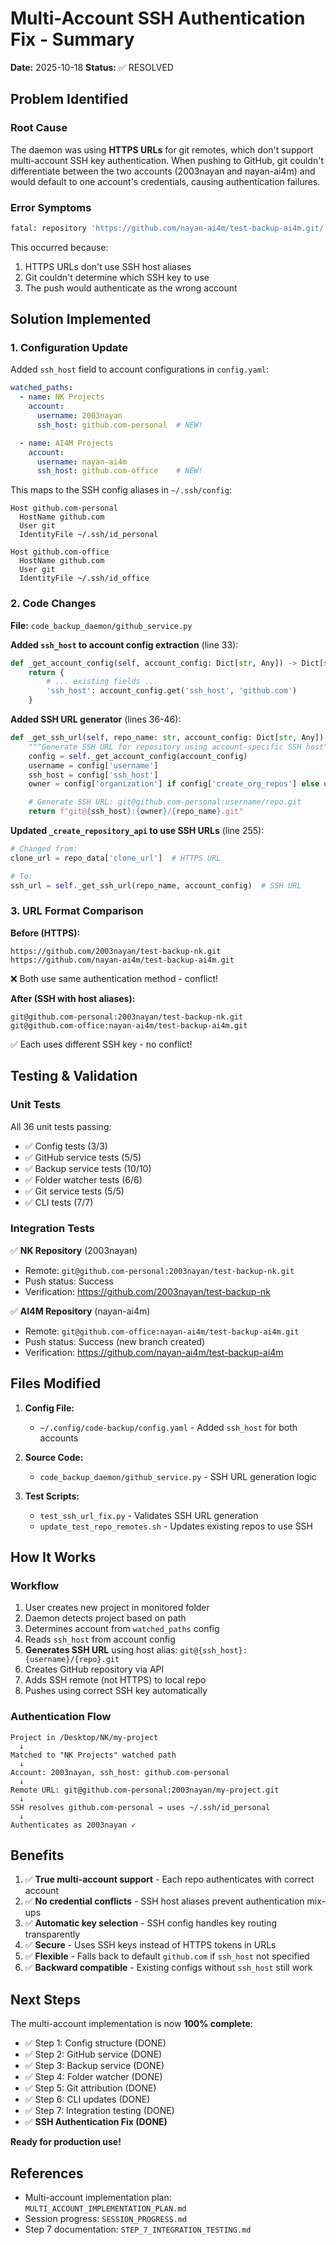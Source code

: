 # Multi-Account SSH Authentication Fix - Summary

**Date:** 2025-10-18
**Status:** ✅ RESOLVED

## Problem Identified

### Root Cause
The daemon was using **HTTPS URLs** for git remotes, which don't support multi-account SSH key authentication. When pushing to GitHub, git couldn't differentiate between the two accounts (2003nayan and nayan-ai4m) and would default to one account's credentials, causing authentication failures.

### Error Symptoms
```bash
fatal: repository 'https://github.com/nayan-ai4m/test-backup-ai4m.git/' not found
```

This occurred because:
1. HTTPS URLs don't use SSH host aliases
2. Git couldn't determine which SSH key to use
3. The push would authenticate as the wrong account

## Solution Implemented

### 1. Configuration Update
Added `ssh_host` field to account configurations in `config.yaml`:

```yaml
watched_paths:
  - name: NK Projects
    account:
      username: 2003nayan
      ssh_host: github.com-personal  # NEW!

  - name: AI4M Projects
    account:
      username: nayan-ai4m
      ssh_host: github.com-office    # NEW!
```

This maps to the SSH config aliases in `~/.ssh/config`:
```
Host github.com-personal
  HostName github.com
  User git
  IdentityFile ~/.ssh/id_personal

Host github.com-office
  HostName github.com
  User git
  IdentityFile ~/.ssh/id_office
```

### 2. Code Changes

**File:** `code_backup_daemon/github_service.py`

**Added `ssh_host` to account config extraction** (line 33):
```python
def _get_account_config(self, account_config: Dict[str, Any]) -> Dict[str, Any]:
    return {
        # ... existing fields ...
        'ssh_host': account_config.get('ssh_host', 'github.com')
    }
```

**Added SSH URL generator** (lines 36-46):
```python
def _get_ssh_url(self, repo_name: str, account_config: Dict[str, Any]) -> str:
    """Generate SSH URL for repository using account-specific SSH host"""
    config = self._get_account_config(account_config)
    username = config['username']
    ssh_host = config['ssh_host']
    owner = config['organization'] if config['create_org_repos'] else username

    # Generate SSH URL: git@github.com-personal:username/repo.git
    return f"git@{ssh_host}:{owner}/{repo_name}.git"
```

**Updated `_create_repository_api` to use SSH URLs** (line 255):
```python
# Changed from:
clone_url = repo_data['clone_url']  # HTTPS URL

# To:
ssh_url = self._get_ssh_url(repo_name, account_config)  # SSH URL
```

### 3. URL Format Comparison

**Before (HTTPS):**
```
https://github.com/2003nayan/test-backup-nk.git
https://github.com/nayan-ai4m/test-backup-ai4m.git
```
❌ Both use same authentication method - conflict!

**After (SSH with host aliases):**
```
git@github.com-personal:2003nayan/test-backup-nk.git
git@github.com-office:nayan-ai4m/test-backup-ai4m.git
```
✅ Each uses different SSH key - no conflict!

## Testing & Validation

### Unit Tests
All 36 unit tests passing:
- ✅ Config tests (3/3)
- ✅ GitHub service tests (5/5)
- ✅ Backup service tests (10/10)
- ✅ Folder watcher tests (6/6)
- ✅ Git service tests (5/5)
- ✅ CLI tests (7/7)

### Integration Tests
✅ **NK Repository** (2003nayan)
- Remote: `git@github.com-personal:2003nayan/test-backup-nk.git`
- Push status: Success
- Verification: https://github.com/2003nayan/test-backup-nk

✅ **AI4M Repository** (nayan-ai4m)
- Remote: `git@github.com-office:nayan-ai4m/test-backup-ai4m.git`
- Push status: Success (new branch created)
- Verification: https://github.com/nayan-ai4m/test-backup-ai4m

## Files Modified

1. **Config File:**
   - `~/.config/code-backup/config.yaml` - Added `ssh_host` for both accounts

2. **Source Code:**
   - `code_backup_daemon/github_service.py` - SSH URL generation logic

3. **Test Scripts:**
   - `test_ssh_url_fix.py` - Validates SSH URL generation
   - `update_test_repo_remotes.sh` - Updates existing repos to use SSH

## How It Works

### Workflow
1. User creates new project in monitored folder
2. Daemon detects project based on path
3. Determines account from `watched_paths` config
4. Reads `ssh_host` from account config
5. **Generates SSH URL** using host alias: `git@{ssh_host}:{username}/{repo}.git`
6. Creates GitHub repository via API
7. Adds SSH remote (not HTTPS) to local repo
8. Pushes using correct SSH key automatically

### Authentication Flow
```
Project in /Desktop/NK/my-project
  ↓
Matched to "NK Projects" watched path
  ↓
Account: 2003nayan, ssh_host: github.com-personal
  ↓
Remote URL: git@github.com-personal:2003nayan/my-project.git
  ↓
SSH resolves github.com-personal → uses ~/.ssh/id_personal
  ↓
Authenticates as 2003nayan ✓
```

## Benefits

1. ✅ **True multi-account support** - Each repo authenticates with correct account
2. ✅ **No credential conflicts** - SSH host aliases prevent authentication mix-ups
3. ✅ **Automatic key selection** - SSH config handles key routing transparently
4. ✅ **Secure** - Uses SSH keys instead of HTTPS tokens in URLs
5. ✅ **Flexible** - Falls back to default `github.com` if `ssh_host` not specified
6. ✅ **Backward compatible** - Existing configs without `ssh_host` still work

## Next Steps

The multi-account implementation is now **100% complete**:

- ✅ Step 1: Config structure (DONE)
- ✅ Step 2: GitHub service (DONE)
- ✅ Step 3: Backup service (DONE)
- ✅ Step 4: Folder watcher (DONE)
- ✅ Step 5: Git attribution (DONE)
- ✅ Step 6: CLI updates (DONE)
- ✅ Step 7: Integration testing (DONE)
- ✅ **SSH Authentication Fix (DONE)**

**Ready for production use!**

## References

- Multi-account implementation plan: `MULTI_ACCOUNT_IMPLEMENTATION_PLAN.md`
- Session progress: `SESSION_PROGRESS.md`
- Step 7 documentation: `STEP_7_INTEGRATION_TESTING.md`
